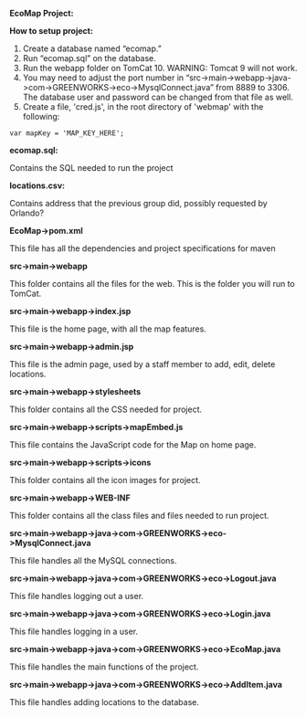 **EcoMap Project:**

**How to setup project:**

1. Create a database named “ecomap.”
1. Run “ecomap.sql” on the database.
1. Run the webapp folder on TomCat 10. WARNING: Tomcat 9 will not work. 
1. You may need to adjust the port number in “src->main->webapp->java->com->GREENWORKS->eco->MysqlConnect.java” from 8889 to 3306. The database user and password can be changed from that file as well.
1. Create a file, 'cred.js', in the root directory of 'webmap' with the following:

```
var mapKey = 'MAP_KEY_HERE';
```



**ecomap.sql:**

Contains the SQL needed to run the project

**locations.csv:**

Contains address that the previous group did, possibly requested by Orlando?

**EcoMap->pom.xml**

This file has all the dependencies and project specifications for maven

**src->main->webapp**

This folder contains all the files for the web. This is the folder you will run to TomCat.

**src->main->webapp->index.jsp**

This file is the home page, with all the map features.

**src->main->webapp->admin.jsp**

This file is the admin page, used by a staff member to add, edit, delete locations.

**src->main->webapp->stylesheets**

This folder contains all the CSS needed for project.

**src->main->webapp->scripts->mapEmbed.js**

This file contains the JavaScript code for the Map on home page.

**src->main->webapp->scripts->icons**

This folder contains all the icon images for project.

**src->main->webapp->WEB-INF**

This folder contains all the class files and files needed to run project.

**src->main->webapp->java->com->GREENWORKS->eco->MysqlConnect.java**

This file handles all the MySQL connections.

**src->main->webapp->java->com->GREENWORKS->eco->Logout.java**

This file handles logging out a user.

**src->main->webapp->java->com->GREENWORKS->eco->Login.java**

This file handles logging in a user.

**src->main->webapp->java->com->GREENWORKS->eco->EcoMap.java**

This file handles the main functions of the project.

**src->main->webapp->java->com->GREENWORKS->eco->AddItem.java**

This file handles adding locations to the database.




